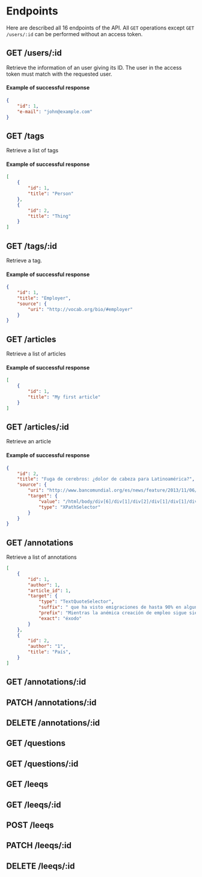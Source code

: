 # Endpoints

Here are described all 16 endpoints of the API. All `GET` operations except `GET /users/:id` can be performed without an access token.

## GET /users/:id

Retrieve the information of an user giving its ID. The user in the access token must match with the requested user.

#### Example of successful response

```json
{
    "id": 1,
    "e-mail": "john@example.com"
}
```

## GET /tags

Retrieve a list of tags

#### Example of successful response

```json
[
    {
        "id": 1,
        "title": "Person"
    },
    {
        "id": 2,
        "title": "Thing"
    }
]
```

## GET /tags/:id

Retrieve a tag.

#### Example of successful response

```json
{
    "id": 1,
    "title": "Employer",
    "source": {
        "uri": "http://vocab.org/bio/#employer"
    }
}
```

## GET /articles

Retrieve a list of articles

#### Example of successful response

```json
[
    {
        "id": 1,
        "title": "My first article"
    }
]
```

## GET /articles/:id

Retrieve an article

#### Example of successful response

```json
{
    "id": 2,
    "title": "Fuga de cerebros: ¿dolor de cabeza para Latinoamérica?",
    "source": {
        "uri": "http://www.bancomundial.org/es/news/feature/2013/11/06/fuga-cerebros-latinoamerica",
        "target": {
            "value": "/html/body/div[6]/div[1]/div[2]/div[1]/div[1]/div/div/div/div[2]/div[1]/div/div/div/div/div[3]/section/div",
            "type": "XPathSelector"
        }
    }
}
```

## GET /annotations

Retrieve a list of annotations

```json
[
    {
        "id": 1,
        "author": 1,
        "article_id": 1,
        "target": {
            "type": "TextQuoteSelector",
            "suffix": " que ha visto emigraciones de hasta 90% en algunos países del Caribe.",
            "prefix": "Mientras la anémica creación de empleo sigue siendo el Talón de Aquiles de la recuperación económica en EE.UU y Europa, muchos profesionales latinoamericanos ven mejores oportunidades en esas tierras, en un ",
            "exact": "éxodo"
        }
    },
    {
        "id": 2,
        "author": "1",
        "title": "País",
    }
]
```

## GET /annotations/:id
## PATCH /annotations/:id
## DELETE /annotations/:id
## GET /questions
## GET /questions/:id
## GET /leeqs
## GET /leeqs/:id
## POST /leeqs
## PATCH /leeqs/:id
## DELETE /leeqs/:id
